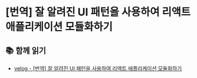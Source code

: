 # [번역] 잘 알려진 UI 패턴을 사용하여 리액트 애플리케이션 모듈화하기

## 📚 함께 읽기

- [velog - [번역] 잘 알려진 UI 패턴을 사용하여 리액트 애플리케이션 모듈화하기](https://velog.io/@eunbinn/modularizing-react-apps#%EC%83%88%EB%A1%9C%EC%9A%B4-%EA%B5%AC%EC%A1%B0%EC%9D%98-%EC%9D%B4%EC%A0%90%EB%93%A4)
